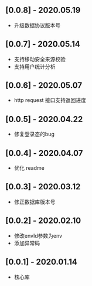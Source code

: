 ## [0.0.8] - 2020.05.19

* 升级数据协议版本号

## [0.0.7] - 2020.05.14

* 支持移动安全来源校验
* 支持用户统计分析

## [0.0.6] - 2020.05.07

* http request 接口支持返回进度

## [0.0.5] - 2020.04.22

* 修复登录态的bug

## [0.0.4] - 2020.04.07

* 优化 readme

## [0.0.3] - 2020.03.12

* 修正数据库版本号

## [0.0.2] - 2020.02.10

* 修改envId参数为env
* 添加异常码

## [0.0.1] - 2020.01.14

* 核心库





